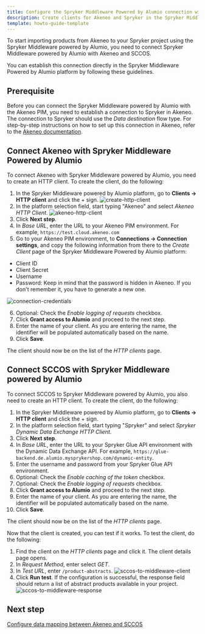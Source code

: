 ```yaml
---
title: Configure the Spryker Middleware Powered by Alumio connection with Akeneo PIM and SCCOS
description: Create clients for Akeneo and Spryker in the Spryker Middleware Powered by Alumio
template: howto-guide-template
---
```

To start importing products from Akeneo to your Spryker project using the Spryker Middleware powered by Alumio, you need to connect Spryker Middleware powered by Alumio with Akeneo and SCCOS. 

You can establish this connection directly in the Spryker Middleware Powered by Alumio platform by following these guidelines.

## Prerequisite

Before you can connect the Spryker Middleware powered by Alumio with the Akeneo PIM, you need to establish a connection to Spryker in Akeneo. The connection to Spryker should use the *Data destination* flow type. For step-by-step instructions on how to set up this connection in Akeneo, refer to the [Akeneo documentation](https://help.akeneo.com/serenity-connect-your-pim/serenity-manage-your-connections).

## Connect Akeneo with Spryker Middleware Powered by Alumio

To connect Akeneo with Spryker Middleware powered by Alumio, you need to create an HTTP client. To create the client, do the following:

1. In the Spryker Middleware powered by Alumio platform, go to **Clients -> HTTP client** and click the + sign.
![create-http-client](https://spryker.s3.eu-central-1.amazonaws.com/docs/pbc/all/data-exchange/spryker-middleware-powered-by-alumio/integration-apps/akeneo-pim-integration-app/configure-the-akeneo-pim-integration-app/2-connect-the-spryker-middleware-powered-by-alumio-with-akeneo-pim-and-spryker/create-http-client.png)
2. In the platform selection field, start typing "Akeneo" and select *Akeneo HTTP Client*.
![akeneo-http-client](https://spryker.s3.eu-central-1.amazonaws.com/docs/pbc/all/data-exchange/spryker-middleware-powered-by-alumio/integration-apps/akeneo-pim-integration-app/configure-the-akeneo-pim-integration-appfiled/2-connect-the-spryker-middleware-powered-by-alumio-with-akeneo-pim-and-spryker/akeneo-http-client.png)
3. Click **Next step**.
4. In *Base URL*, enter the URL to your Akeneo PIM environment. For example, `https://test.cloud.akeneo.com`
5. Go to your Akeneo PIM environment, to **Connections -> Connection settings**, and copy the following information from there to the *Create Client* page of the Spryker Middleware Powered by Alumio platform:  
 - Client ID
 - Client Secret
 - Username
 - Password: Keep in mind that the password is hidden in Akeneo. If you don't remember it, you have to generate a new one.

 ![connection-credentials](https://spryker.s3.eu-central-1.amazonaws.com/docs/pbc/all/data-exchange/spryker-middleware-powered-by-alumio/integration-apps/akeneo-pim-integration-app/configure-the-akeneo-pim-integration-app/2-connect-the-spryker-middleware-powered-by-alumio-with-akeneo-pim-and-spryker/connection-credentials.png)

6. Optional: Check the *Enable logging of requests* checkbox.
7. Click **Grant access to Alumio** and proceed to the next step.
8. Enter the name of your client. As you are entering the name, the identifier will be populated automatically based on the name.
9. Click **Save**. 

The client should now be on the list of the *HTTP clients* page.

## Connect SCCOS with Spryker Middleware powered by Alumio

To connect SCCOS to Spryker Middleware powered by Alumio, you also need to create an HTTP client. To create the client, do the following:

1. In the Spryker Middleware powered by Alumio platform, go to **Clients -> HTTP client** and click the + sign.
2. In the platform selection field, start typing "Spryker" and select *Spryker Dynamic Data Exchange HTTP Client*.
3. Click **Next step**.
4. In *Base URL*, enter the URL to your Spryker Glue API environment with the Dynamic Data Exchange API. For example, `https://glue-backend.de.alumio.mysprykershop.com/dynamic-entity`.
5. Enter the username and password from your Spryker Glue API environment.
6. Optional: Check the *Enable caching of the token* checkbox.
7. Optional: Check the *Enable logging of requests* checkbox.
8. Click **Grant access to Alumio** and proceed to the next step.
9. Enter the name of your client. As you are entering the name, the identifier will be populated automatically based on the name.
10. Click **Save**. 

The client should now be on the list of the *HTTP clients* page.

Now that the client is created, you can test if it works. To test the client, do the following:

1. Find the client on the *HTTP clients* page and click it. The client details page opens.
2. In *Request Method*, enter select *GET*.
3. In *Test URL*, enter `/product-abstracts`.
![sccos-to-middleware-client](https://spryker.s3.eu-central-1.amazonaws.com/docs/pbc/all/data-exchange/spryker-middleware-powered-by-alumio/integration-apps/akeneo-pim-integration-app/configure-the-akeneo-pim-integration-app/2-connect-the-spryker-middleware-powered-by-alumio-with-akeneo-pim-and-spryker/sccos-to-middleware-client.png)
4. Click **Run test**. If the configuration is successful, the response field should return a list of abstract products available in your project.
![sccos-to-middleware-response](https://spryker.s3.eu-central-1.amazonaws.com/docs/pbc/all/data-exchange/spryker-middleware-powered-by-alumio/integration-apps/akeneo-pim-integration-app/configure-the-akeneo-pim-integration-app/2-connect-the-spryker-middleware-powered-by-alumio-with-akeneo-pim-and-spryker/sccos-to-middleware-response.png)

## Next step
[Configure data mapping between Akeneo and SCCOS](/docs/pbc/all/data-exchange/{{page.version}}/spryker-middleware-powered-by-alumio/integration-apps/akeneo-pim-integration-app/configure-the-akeneo-pim-integration-app/3-configure-data-mapping-between-akeneo-and-sccos.html)
